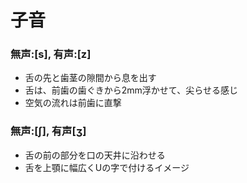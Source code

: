 
# 子音

### 無声:[s], 有声:[z]

* 舌の先と歯茎の隙間から息を出す
* 舌は、前歯の歯ぐきから2mm浮かせて、尖らせる感じ
* 空気の流れは前歯に直撃

### 無声:[ʃ], 有声[ʒ]

* 舌の前の部分を口の天井に沿わせる
* 舌を上顎に幅広くUの字で付けるイメージ